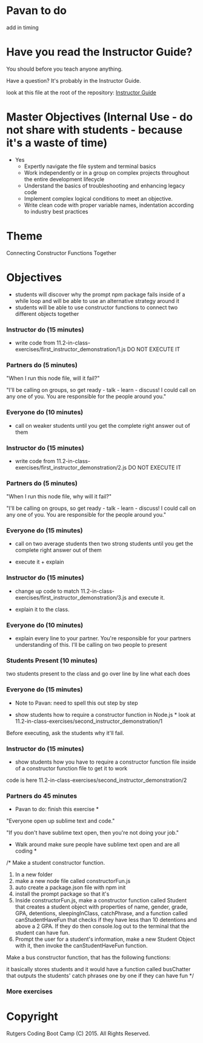 # Pavan to do

add in timing

# Have you read the Instructor Guide?

You should before you teach anyone anything.

Have a question? It's probably in the Instructor Guide.

look at this file at the root of the repository: 
[Instructor Guide](https://github.com/RutgersCodingBootcamp/All-Lesson-Plans/blob/master/instructor_guide.md)

# Master Objectives (Internal Use - do not share with students - because it's a waste of time)

* Yes
	* Expertly navigate the file system and terminal basics
	* Work independently or in a group on complex projects throughout the entire development lifecycle
	* Understand the basics of troubleshooting and enhancing legacy code
	* Implement complex logical conditions to meet an objective.
	* Write clean code with proper variable names, indentation according to industry best practices


# Theme

Connecting Constructor Functions Together

# Objectives

* students will discover why the prompt npm package fails inside of a while loop and will be able to use an alternative strategy around it
* students will be able to use constructor functions to connect two different objects together

### Instructor do (15 minutes)

- write code from 11.2-in-class-exercises/first_instructor_demonstration/1.js DO NOT EXECUTE IT

### Partners do (5 minutes)

"When I run this node file, will it fail?"

"I'll be calling on groups, so get ready - talk - learn - discuss! I could call on any one of you. You are responsible for the people around you."


### Everyone do (10 minutes)

* call on weaker students until you get the complete right answer out of them

### Instructor do (15 minutes)

- write code from 11.2-in-class-exercises/first_instructor_demonstration/2.js DO NOT EXECUTE IT

### Partners do (5 minutes)

"When I run this node file, why will it fail?"

"I'll be calling on groups, so get ready - talk - learn - discuss! I could call on any one of you. You are responsible for the people around you."

### Everyone do (15 minutes)

* call on two average students then two strong students until you get the complete right answer out of them

* execute it + explain

### Instructor do (15 minutes)

* change up code to match 11.2-in-class-exercises/first_instructor_demonstration/3.js and execute it.

* explain it to the class.

### Everyone do (10 minutes)

- explain every line to your partner. You're responsible for your partners understanding of this. I'll be calling on two people to present

### Students Present (10 minutes)

two students present to the class and go over line by line what each does

### Everyone do (15 minutes)

* Note to Pavan: need to spell this out step by step

* show students how to require a constructor function in Node.js *
look at 11.2-in-class-exercises/second_instructor_demonstration/1

Before executing, ask the students why it'll fail.

### Instructor do (15 minutes)

* show students how you have to require a constructor function file inside of a constructor function file to get it to work

code is here
11.2-in-class-exercises/second_instructor_demonstration/2

### Partners do 45 minutes

* Pavan to do: finish this exercise * 

"Everyone open up sublime text and code."

"If you don't have sublime text open, then you're not doing your job."

* Walk around make sure people have sublime text open and are all coding * 

/*
Make a student constructor function.

1. In a new folder
2. make a new node file called constructorFun.js
3. auto create a package.json file with npm init
4. install the prompt package so that it's 
5. Inside constructorFun.js, make a constructor function called Student that creates a student object with properties of name, gender, grade, GPA, detentions, sleepingInClass, catchPhrase, and a function called canStudentHaveFun that checks if they have less than 10 detentions and above a 2 GPA. If they do then console.log out to the terminal that the student can have fun.
6. Prompt the user for a student's information, make a new Student Object with it, then invoke the canStudentHaveFun function.

Make a bus constructor function, that has the following functions:

it basically stores students and it would have a function called busChatter that outputs the students' catch phrases one by one if they can have fun
*/

### More exercises

# Copyright
Rutgers Coding Boot Camp (C) 2015. All Rights Reserved.